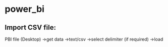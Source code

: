 # power_bi
## Import CSV file:
PBI file (Desktop) →get data →text/csv →select delimiter (if required) →load
